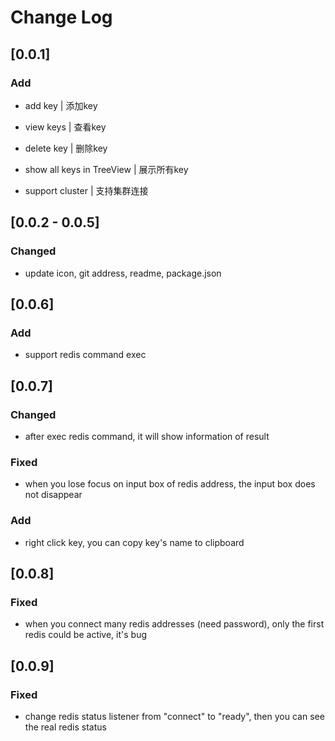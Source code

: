 # Change Log

## [0.0.1]

### Add

* add key | 添加key

* view keys | 查看key

* delete key | 删除key

* show all keys in TreeView | 展示所有key

* support cluster | 支持集群连接

## [0.0.2 - 0.0.5]

### Changed

* update icon, git address, readme, package.json

## [0.0.6]

### Add

* support redis command exec

## [0.0.7]

### Changed

* after exec redis command, it will show information of result

### Fixed

* when you lose focus on input box of redis address, the input box does not disappear

### Add

* right click key, you can copy key's name to clipboard

## [0.0.8]

### Fixed

* when you connect many redis addresses (need password), only the first redis could be active, it's bug 

## [0.0.9]

### Fixed

* change redis status listener from "connect" to "ready", then you can see the real redis status